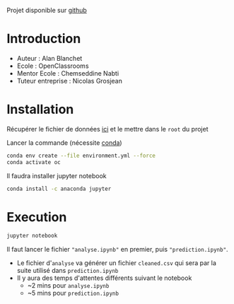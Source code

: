 Projet disponible sur [github](https://github.com/AlanBlanchet/AnticipezLesBesoinsEnConsommationDeBatiments)

# Introduction

- Auteur                : Alan Blanchet
- Ecole                 : OpenClassrooms
- Mentor Ecole          : Chemseddine Nabti
- Tuteur entreprise     : Nicolas Grosjean

# Installation

Récupérer le fichier de données [ici](https://s3.eu-west-1.amazonaws.com/course.oc-static.com/projects/Data_Scientist_P4/2016_Building_Energy_Benchmarking.csv) et le mettre dans le `root` du projet

Lancer la commande (nécessite [conda](https://conda.io/projects/conda/en/latest/user-guide/install/index.html))

```bash
conda env create --file environment.yml --force
conda activate oc
```

Il faudra installer jupyter notebook

```bash
conda install -c anaconda jupyter
```

# Execution

```bash
jupyter notebook
```

Il faut lancer le fichier `"analyse.ipynb"` en premier, puis `"prediction.ipynb"`.

- Le fichier d'`analyse` va générer un fichier `cleaned.csv` qui sera par la suite utilisé dans `prediction.ipynb`
- Il y aura des temps d'attentes différents suivant le notebook
    - ~2 mins pour `analyse.ipynb`
    - ~5 mins pour `prediction.ipynb`